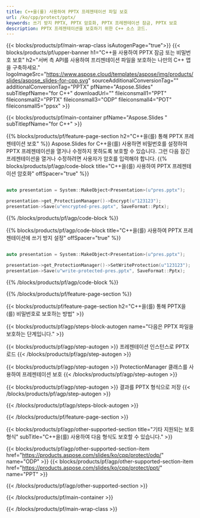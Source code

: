 ```yaml
---
title: C++을(를) 사용하여 PPTX 프레젠테이션 파일 보호
url: /ko/cpp/protect/pptx/
keywords: 쓰기 방지 PPTX, PPTX 암호화, PPTX 프레젠테이션 잠금, PPTX 보호
description: PPTX 프레젠테이션을 보호하기 위한 C++ 소스 코드.
---
```


{{< blocks/products/pf/main-wrap-class isAutogenPage="true">}}
{{< blocks/products/pf/upper-banner h1="C++을 사용하여 PPTX 잠금 또는 비밀번호 보호" h2="서버 측 API를 사용하여 프리젠테이션 파일을 보호하는 나만의 C++ 앱을 구축하세요." logoImageSrc="https://www.aspose.cloud/templates/aspose/img/products/slides/aspose_slides-for-cpp.svg" sourceAdditionalConversionTag="" additionalConversionTag="PPTX" pfName="Aspose.Slides" subTitlepfName="for C++" downloadUrl="" fileiconsmall1="PPT" fileiconsmall2="PPTX" fileiconsmall3="ODP" fileiconsmall4="POT" fileiconsmall5="ppsx" >}}

{{< blocks/products/pf/main-container pfName="Aspose.Slides " subTitlepfName="for C++" >}}

{{% blocks/products/pf/feature-page-section  h2="C++을(를) 통해 PPTX 프레젠테이션 보호" %}}
Aspose.Slides for C++을(를) 사용하면 비밀번호를 설정하여 PPTX 프레젠테이션을 열거나 수정하지 못하도록 보호할 수 있습니다. 그런 다음 잠긴 프레젠테이션을 열거나 수정하려면 사용자가 암호를 입력해야 합니다.
{{% blocks/products/pf/agp/code-block title="C++을(를) 사용하여 PPTX 프레젠테이션 암호화" offSpacer="true" %}}

```cpp

auto presentation = System::MakeObject<Presentation>(u"pres.pptx");

presentation->get_ProtectionManager()->Encrypt(u"123123");
presentation->Save(u"encrypted-pres.pptx", SaveFormat::Pptx);
```

{{% /blocks/products/pf/agp/code-block %}}

{{% blocks/products/pf/agp/code-block title="C++을(를) 사용하여 PPTX 프레젠테이션에 쓰기 방지 설정" offSpacer="true" %}}

```cpp

auto presentation = System::MakeObject<Presentation>(u"pres.pptx");

presentation->get_ProtectionManager()->SetWriteProtection(u"123123");
presentation->Save(u"write-protected-pres.pptx", SaveFormat::Pptx);
```

{{% /blocks/products/pf/agp/code-block %}}

{{% /blocks/products/pf/feature-page-section %}}

{{< blocks/products/pf/feature-page-section  h2="C++을(를) 통해 PPTX을(를) 비밀번호로 보호하는 방법" >}}

{{< blocks/products/pf/agp/steps-block-autogen name="다음은 PPTX 파일을 보호하는 단계입니다." >}}

{{< blocks/products/pf/agp/step-autogen >}}
프레젠테이션 인스턴스로 PPTX 로드
{{< /blocks/products/pf/agp/step-autogen >}}

{{< blocks/products/pf/agp/step-autogen >}}
ProtectionManager 클래스를 사용하여 프레젠테이션 보호
{{< /blocks/products/pf/agp/step-autogen >}}

{{< blocks/products/pf/agp/step-autogen >}}
결과를 PPTX 형식으로 저장
{{< /blocks/products/pf/agp/step-autogen >}}

{{< /blocks/products/pf/agp/steps-block-autogen >}}

{{< /blocks/products/pf/feature-page-section >}}

{{< blocks/products/pf/agp/other-supported-section title="기타 지원되는 보호 형식" subTitle="C++을(를) 사용하여 다음 형식도 보호할 수 있습니다." >}}

{{< blocks/products/pf/agp/other-supported-section-item href="https://products.aspose.com/slides/ko/cpp/protect/odp/" name="ODP" >}}
{{< blocks/products/pf/agp/other-supported-section-item href="https://products.aspose.com/slides/ko/cpp/protect/ppt/" name="PPT" >}}


{{< /blocks/products/pf/agp/other-supported-section >}}

{{< /blocks/products/pf/main-container >}}
    
{{< /blocks/products/pf/main-wrap-class >}}
